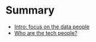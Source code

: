 # Summary

* [Intro: focus on the data people](README.md)
* [Who are the tech people?](chapter2.md)

